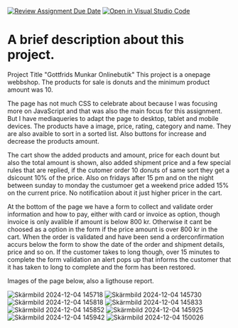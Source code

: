 [![Review Assignment Due Date](https://classroom.github.com/assets/deadline-readme-button-22041afd0340ce965d47ae6ef1cefeee28c7c493a6346c4f15d667ab976d596c.svg)](https://classroom.github.com/a/P54kDXVP)
[![Open in Visual Studio Code](https://classroom.github.com/assets/open-in-vscode-2e0aaae1b6195c2367325f4f02e2d04e9abb55f0b24a779b69b11b9e10269abc.svg)](https://classroom.github.com/online_ide?assignment_repo_id=17085808&assignment_repo_type=AssignmentRepo)
# A brief description about this project.
Project Title "Gottfrids Munkar Onlinebutik"
This project is a onepage webbshop. The products for sale is donuts and the minimum product amount was 10. 

The page has not much CSS to celebrate about because I was focusing more on JavaScript and that was also the main focus for this assignment. 
But I have mediaqueries to adapt the page to desktop, tablet and mobile devices. 
The products have a image, price, rating, category and name. They are also avaible to sort in a sorted list. Also buttons for increase and decrease the products amount.

The cart show the added products and amount, price for each dount but also the total amount is shown, also added shipment price and a few special rules that are replied, if
the cutomer order 10 donuts of same sort they get a dsicount 10% of the price. Also on fridays after 15 pm and on the night between sunday to monday the custumoer get a weekend price
added 15% on the current price. No notificatiion about it just higher pricer in the cart. 

At the bottom of the page we have a form to collect and validate order information and how to pay, either with card or invoice as option, though invoice is only avalible if amount is below
800 kr. Otherwise it cant be choosed as a option in the form if the price amount is over 800 kr in the cart. When the order is validated and have been send a orderconfirmation accurs below
the form to show the date of the order and shipment details, price and so on. If the customer takes to long though, over 15 minutes to complete the form validation an alert pops up that informs
the customer that it has taken to long to complete and the form has been restored. 

Images of the page below, also a ligthouse report. 

![Skärmbild 2024-12-04 145718](https://github.com/user-attachments/assets/a2320c4e-21a9-414a-b359-c8e3348bdf67)
![Skärmbild 2024-12-04 145730](https://github.com/user-attachments/assets/155228b5-6bcc-41cb-b56c-eb1fe1680881)
![Skärmbild 2024-12-04 145818](https://github.com/user-attachments/assets/6e1e6156-42db-483e-ada4-a424db171b86)
![Skärmbild 2024-12-04 145833](https://github.com/user-attachments/assets/df099116-a3ef-42d4-970f-99972b63f4ca)
![Skärmbild 2024-12-04 145852](https://github.com/user-attachments/assets/c43bb77a-1c52-4839-9af5-f586defd12ec)
![Skärmbild 2024-12-04 145925](https://github.com/user-attachments/assets/ad72b506-3d79-4364-89fd-4bee4c6ec76b)
![Skärmbild 2024-12-04 145942](https://github.com/user-attachments/assets/6ac4af82-e9e8-4cde-a791-d82f5ed1dad5)
![Skärmbild 2024-12-04 150026](https://github.com/user-attachments/assets/f179b4f7-a04a-42c0-a0ed-e2880613c6bd)








